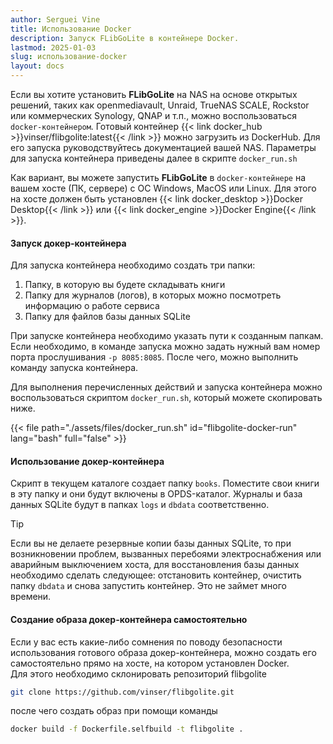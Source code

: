 ```yaml
---
author: Serguei Vine
title: Использование Docker
description: Запуск FLibGoLite в контейнере Docker.
lastmod: 2025-01-03
slug: использование-docker
layout: docs
---
```


Если вы хотите установить __FLibGoLite__ на NAS на основе открытых решений, таких как openmediavault, Unraid, TrueNAS SCALE, Rockstor или коммерческих  Synology, QNAP и т.п., можно воспользоваться `docker-контейнером`.  Готовый контейнер {{< link docker_hub >}}vinser/flibgolite:latest{{< /link >}} можно загрузить из DockerHub. Для его запуска руководствуйтесь документацией вашей NAS. Параметры для запуска контейнера приведены далее в скрипте `docker_run.sh`

Как вариант, вы можете запустить __FLibGoLite__ в `docker-контейнере` на вашем хосте (ПК, сервере) c ОС Windows, MacOS или Linux. 
Для этого на хосте должен быть установлен {{< link docker_desktop >}}Docker Desktop{{< /link >}} или {{< link docker_engine >}}Docker Engine{{< /link >}}.

#### Запуск докер-контейнера

Для запуска контейнера необходимо создать три папки:
1. Папку, в которую вы будете складывать книги
2. Папку для журналов (логов), в которых можно посмотреть информацию о работе сервиса
3. Папку для файлов базы данных SQLite  

При запуске контейнера необходимо указать пути к созданным папкам.
Если необходимо, в команде запуска можно задать нужный вам номер порта прослушивания `-p 8085:8085`.
После чего, можно выполнить команду запуска контейнера.

Для выполнения перечисленных действий и запуска контейнера можно воспользоваться скриптом `docker_run.sh`, который можете скопировать ниже.

{{< file path="./assets/files/docker_run.sh" id="flibgolite-docker-run" lang="bash" full="false" >}}  

#### Использование докер-контейнера

Скрипт в текущем каталоге создает папку `books`. Поместите свои книги в эту папку и они будут включены в OPDS-каталог. Журналы и база данных SQLite будут в папках  `logs` и `dbdata` соответственно.
> [!TIP]  
> Если вы не делаете резервные копии базы данных SQLite, то при возникновении проблем, вызванных перебоями электроснабжения или аварийным выключением хоста, для восстановления базы данных необходимо сделать следующее: отстановить контейнер, очистить папку `dbdata` и снова запустить контейнер. Это не займет много времени.

#### Создание образа докер-контейнера самостоятельно

Если у вас есть какие-либо сомнения по поводу безопасности использования готового образа докер-контейнера, можно создать его самостоятельно прямо на хосте, на котором установлен Docker.  
Для этого необходимо склонировать репозиторий flibgolite
```bash
git clone https://github.com/vinser/flibgolite.git
```
после чего создать образ при помощи команды 
```bash
docker build -f Dockerfile.selfbuild -t flibgolite .
```

